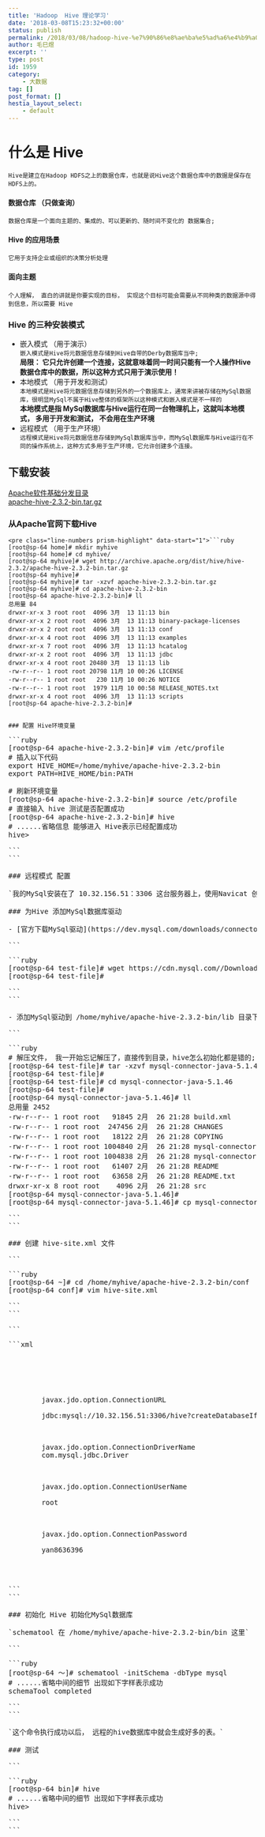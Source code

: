 ```yaml
---
title: 'Hadoop  Hive 理论学习'
date: '2018-03-08T15:23:32+00:00'
status: publish
permalink: /2018/03/08/hadoop-hive-%e7%90%86%e8%ae%ba%e5%ad%a6%e4%b9%a0
author: 毛巳煜
excerpt: ''
type: post
id: 1959
category:
    - 大数据
tag: []
post_format: []
hestia_layout_select:
    - default
---
```

什么是 Hive
========

`Hive是建立在Hadoop HDFS之上的数据仓库，也就是说Hive这个数据仓库中的数据是保存在HDFS上的。`

#### 数据仓库 （只做查询）

`数据仓库是一个面向主题的、集成的、可以更新的、随时间不变化的 数据集合;`

#### Hive 的应用场景

`它用于支持企业或组织的决策分析处理`

#### 面向主题

`个人理解， 直白的讲就是你要实现的目标， 实现这个目标可能会需要从不同种类的数据源中得到信息，所以需要 Hive`

### Hive 的三种安装模式

- 嵌入模式 （用于演示）  
  `嵌入模式是Hive将元数据信息存储到Hive自带的Derby数据库当中;`  
  **局限： 它只允许创建一个连接，这就意味着同一时间只能有一个人操作Hive数据仓库中的数据，所以这种方式只用于演示使用！**
- 本地模式 （用于开发和测试）  
  `本地模式是Hive将元数据信息存储到另外的一个数据库上，通常来讲被存储在MySql数据库，很明显MySql不属于Hive整体的框架所以这种模式和嵌入模式是不一样的`  
  **本地模式是指 MySql数据库与Hive运行在同一台物理机上，这就叫本地模式， 多用于开发和测试， 不会用在生产环境**
- 远程模式 （用于生产环境）  
  `远程模式是Hive将元数据信息存储到MySql数据库当中，而MySql数据库与Hive运行在不同的操作系统上，这种方式多用于生产环境，它允许创建多个连接。`

**下载安装**
--------

[Apache软件基础分发目录](http://archive.apache.org/dist/ "Apache软件基础分发目录")  
[apache-hive-2.3.2-bin.tar.gz](http://archive.apache.org/dist/hive/hive-2.3.2/ "apache-hive-2.3.2-bin.tar.gz")

### 从Apache官网下载Hive

```
<pre class="line-numbers prism-highlight" data-start="1">```ruby
[root@sp-64 home]# mkdir myhive
[root@sp-64 home]# cd myhive/
[root@sp-64 myhive]# wget http://archive.apache.org/dist/hive/hive-2.3.2/apache-hive-2.3.2-bin.tar.gz
[root@sp-64 myhive]#
[root@sp-64 myhive]# tar -xzvf apache-hive-2.3.2-bin.tar.gz
[root@sp-64 myhive]# cd apache-hive-2.3.2-bin
[root@sp-64 apache-hive-2.3.2-bin]# ll
总用量 84
drwxr-xr-x 3 root root  4096 3月  13 11:13 bin
drwxr-xr-x 2 root root  4096 3月  13 11:13 binary-package-licenses
drwxr-xr-x 2 root root  4096 3月  13 11:13 conf
drwxr-xr-x 4 root root  4096 3月  13 11:13 examples
drwxr-xr-x 7 root root  4096 3月  13 11:13 hcatalog
drwxr-xr-x 2 root root  4096 3月  13 11:13 jdbc
drwxr-xr-x 4 root root 20480 3月  13 11:13 lib
-rw-r--r-- 1 root root 20798 11月 10 00:26 LICENSE
-rw-r--r-- 1 root root   230 11月 10 00:26 NOTICE
-rw-r--r-- 1 root root  1979 11月 10 00:58 RELEASE_NOTES.txt
drwxr-xr-x 4 root root  4096 3月  13 11:13 scripts
[root@sp-64 apache-hive-2.3.2-bin]#

```
```

### 配置 Hive环境变量

```
<pre class="line-numbers prism-highlight" data-start="1">```ruby
[root@sp-64 apache-hive-2.3.2-bin]# vim /etc/profile
# 插入以下代码
export HIVE_HOME=/home/myhive/apache-hive-2.3.2-bin
export PATH=<span class="katex math inline">HIVE_HOME/bin:</span>PATH

# 刷新环境变量
[root@sp-64 apache-hive-2.3.2-bin]# source /etc/profile
# 直接输入 hive 测试是否配置成功
[root@sp-64 apache-hive-2.3.2-bin]# hive
# ......省略信息 能够进入 Hive表示已经配置成功
hive>

```
```

### 远程模式 配置

`我的MySql安装在了 10.32.156.51：3306 这台服务器上，使用Navicat 创建一个名为hive的数据库`

### 为Hive 添加MySql数据库驱动

- [官方下载MySql驱动](https://dev.mysql.com/downloads/connector/j/ "官方下载MySql驱动")

```
<pre class="line-numbers prism-highlight" data-start="1">```ruby
[root@sp-64 test-file]# wget https://cdn.mysql.com//Downloads/Connector-J/mysql-connector-java-5.1.46.tar.gz
[root@sp-64 test-file]#

```
```

- 添加MySql驱动到 /home/myhive/apache-hive-2.3.2-bin/lib 目录下

```
<pre class="line-numbers prism-highlight" data-start="1">```ruby
# 解压文件， 我一开始忘记解压了，直接传到目录，hive怎么初始化都是错的; 做这一步时要注意
[root@sp-64 test-file]# tar -xzvf mysql-connector-java-5.1.46.tar.gz
[root@sp-64 test-file]#
[root@sp-64 test-file]# cd mysql-connector-java-5.1.46
[root@sp-64 test-file]#
[root@sp-64 mysql-connector-java-5.1.46]# ll
总用量 2452
-rw-r--r-- 1 root root   91845 2月  26 21:28 build.xml
-rw-r--r-- 1 root root  247456 2月  26 21:28 CHANGES
-rw-r--r-- 1 root root   18122 2月  26 21:28 COPYING
-rw-r--r-- 1 root root 1004840 2月  26 21:28 mysql-connector-java-5.1.46-bin.jar
-rw-r--r-- 1 root root 1004838 2月  26 21:28 mysql-connector-java-5.1.46.jar
-rw-r--r-- 1 root root   61407 2月  26 21:28 README
-rw-r--r-- 1 root root   63658 2月  26 21:28 README.txt
drwxr-xr-x 8 root root    4096 2月  26 21:28 src
[root@sp-64 mysql-connector-java-5.1.46]#
[root@sp-64 mysql-connector-java-5.1.46]# cp mysql-connector-java-5.1.46-bin.jar /home/myhive/apache-hive-2.3.2-bin/lib/

```
```

### 创建 hive-site.xml 文件

```
<pre class="line-numbers prism-highlight" data-start="1">```ruby
[root@sp-64 ~]# cd /home/myhive/apache-hive-2.3.2-bin/conf
[root@sp-64 conf]# vim hive-site.xml

```
```

```
<pre class="line-numbers prism-highlight" data-start="1">```xml
<?xml version="1.0"??>
<?xml-stylesheet type="text/xsl" href="configuration.xsl"??>

<configuration>

    <property>
        <name>javax.jdo.option.ConnectionURL</name>
        
        <value>jdbc:mysql://10.32.156.51:3306/hive?createDatabaseIfNotExist=true</value>
    </property>

    <property>
        <name>javax.jdo.option.ConnectionDriverName</name>
        <value>com.mysql.jdbc.Driver</value>
    </property>

    <property>
        <name>javax.jdo.option.ConnectionUserName</name>
        
        <value>root</value>
    </property>

    <property>
        <name>javax.jdo.option.ConnectionPassword</name>
        
        <value>yan8636396</value>
    </property>

</configuration>

```
```

### 初始化 Hive 初始化MySql数据库

`schematool 在 /home/myhive/apache-hive-2.3.2-bin/bin 这里`

```
<pre class="line-numbers prism-highlight" data-start="1">```ruby
[root@sp-64 ～]# schematool -initSchema -dbType mysql
# ......省略中间的细节 出现如下字样表示成功
schemaTool completed

```
```

`这个命令执行成功以后， 远程的hive数据库中就会生成好多的表。`

### 测试

```
<pre class="line-numbers prism-highlight" data-start="1">```ruby
[root@sp-64 bin]# hive
# ......省略中间的细节 出现如下字样表示成功
hive>

```
```